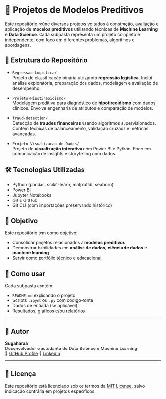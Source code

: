 # 🧠 Projetos de Modelos Preditivos

Este repositório reúne diversos projetos voltados à construção, avaliação e aplicação de **modelos preditivos** utilizando técnicas de **Machine Learning** e **Data Science**. Cada subpasta representa um projeto completo e independente, com foco em diferentes problemas, algoritmos e abordagens.

## 📁 Estrutura do Repositório

- `Regressao-Logistica/`  
  Projeto de classificação binária utilizando **regressão logística**. Inclui análise exploratória, preparação dos dados, modelagem e avaliação de desempenho.

- `Projeto-Hipotireoidismo/`  
  Modelagem preditiva para diagnóstico de **hipotireoidismo** com dados clínicos. Envolve engenharia de atributos e comparação de modelos.

- `fraud-detection/`  
  Detecção de **fraudes financeiras** usando algoritmos supervisionados. Contém técnicas de balanceamento, validação cruzada e métricas avançadas.

- `Projeto-Visualizacao-de-Dados/`  
  Projeto de **visualização interativa** com Power BI e Python. Foco em comunicação de insights e storytelling com dados.

## 🛠️ Tecnologias Utilizadas

- Python (pandas, scikit-learn, matplotlib, seaborn)
- Power BI
- Jupyter Notebooks
- Git e GitHub
- Git CLI (com importações preservando histórico)

## 🚀 Objetivo

Este repositório tem como objetivo:

- Consolidar projetos relacionados a **modelos preditivos**
- Demonstrar habilidades em **análise de dados**, **ciência de dados** e **machine learning**
- Servir como portfólio técnico e educacional

## 📌 Como usar

Cada subpasta contém:

- `README.md` explicando o projeto
- Scripts `.ipynb` ou `.py` com código-fonte
- Dados de entrada (se aplicável)
- Resultados, gráficos e/ou relatórios

---

## 👤 Autor

**Sugaharaa**  
Desenvolvedor e estudante de Data Science e Machine Learning  
🔗 [GitHub Profile](https://github.com/Sugaharaa)
🔗 [LinkedIn](https://www.linkedin.com/in/lucas-sugahara)

---

## 📄 Licença

Este repositório está licenciado sob os termos da [MIT License](LICENSE), salvo indicação contrária em projetos específicos.
